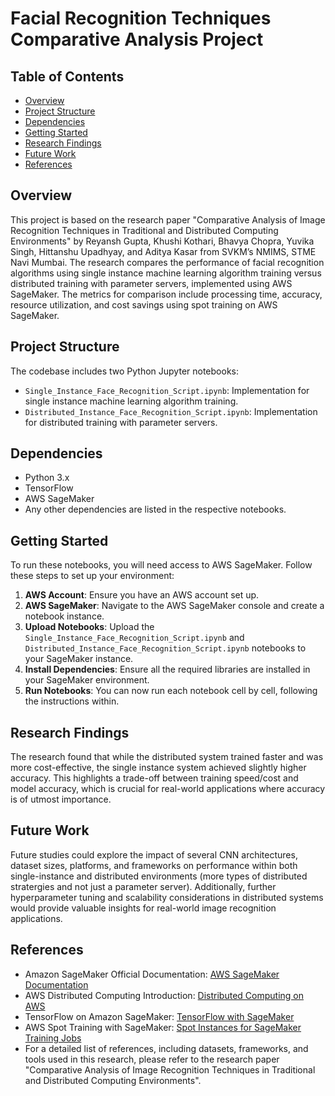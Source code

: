 # Facial Recognition Techniques Comparative Analysis Project
## Table of Contents
- [Overview](#overview)
- [Project Structure](#project-structure)
- [Dependencies](#dependencies)
- [Getting Started](#getting-started)
- [Research Findings](#research-findings)
- [Future Work](#future-work)
- [References](#references)

## Overview

This project is based on the research paper "Comparative Analysis of Image Recognition Techniques in Traditional and Distributed Computing Environments" by Reyansh Gupta, Khushi Kothari, Bhavya Chopra, Yuvika Singh, Hittanshu Upadhyay, and Aditya Kasar from SVKM’s NMIMS, STME Navi Mumbai. The research compares the performance of facial recognition algorithms using single instance machine learning algorithm training versus distributed training with parameter servers, implemented using AWS SageMaker. The metrics for comparison include processing time, accuracy, resource utilization, and cost savings using spot training on AWS SageMaker.

## Project Structure

The codebase includes two Python Jupyter notebooks:

- `Single_Instance_Face_Recognition_Script.ipynb`: Implementation for single instance machine learning algorithm training.
- `Distributed_Instance_Face_Recognition_Script.ipynb`: Implementation for distributed training with parameter servers.

## Dependencies

- Python 3.x
- TensorFlow
- AWS SageMaker
- Any other dependencies are listed in the respective notebooks.

## Getting Started

To run these notebooks, you will need access to AWS SageMaker. Follow these steps to set up your environment:

1. **AWS Account**: Ensure you have an AWS account set up.
2. **AWS SageMaker**: Navigate to the AWS SageMaker console and create a notebook instance.
3. **Upload Notebooks**: Upload the `Single_Instance_Face_Recognition_Script.ipynb` and `Distributed_Instance_Face_Recognition_Script.ipynb` notebooks to your SageMaker instance.
4. **Install Dependencies**: Ensure all the required libraries are installed in your SageMaker environment.
5. **Run Notebooks**: You can now run each notebook cell by cell, following the instructions within.

## Research Findings

The research found that while the distributed system trained faster and was more cost-effective, the single instance system achieved slightly higher accuracy. This highlights a trade-off between training speed/cost and model accuracy, which is crucial for real-world applications where accuracy is of utmost importance.

## Future Work

Future studies could explore the impact of several CNN architectures, dataset sizes, platforms, and frameworks on performance within both single-instance and distributed environments (more types of distributed stratergies and not just a parameter server). Additionally, further hyperparameter tuning and scalability considerations in distributed systems would provide valuable insights for real-world image recognition applications.

## References

- Amazon SageMaker Official Documentation: [AWS SageMaker Documentation](https://docs.aws.amazon.com/sagemaker/index.html)
- AWS Distributed Computing Introduction: [Distributed Computing on AWS](https://aws.amazon.com/what-is/distributed-computing/)
- TensorFlow on Amazon SageMaker: [TensorFlow with SageMaker](https://docs.aws.amazon.com/sagemaker/latest/dg/tf.html)
- AWS Spot Training with SageMaker: [Spot Instances for SageMaker Training Jobs](https://docs.aws.amazon.com/sagemaker/latest/dg/model-managed-spot-training.html)
- For a detailed list of references, including datasets, frameworks, and tools used in this research, please refer to the research paper "Comparative Analysis of Image Recognition Techniques in Traditional and Distributed Computing Environments".
